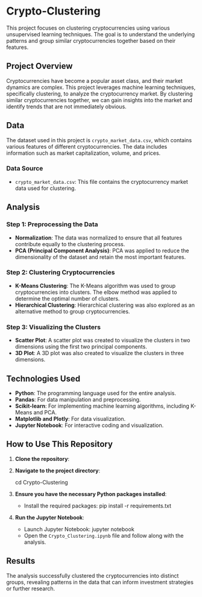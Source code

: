 # Crypto-Clustering

This project focuses on clustering cryptocurrencies using various unsupervised learning techniques. The goal is to understand the underlying patterns and group similar cryptocurrencies together based on their features.

## Project Overview

Cryptocurrencies have become a popular asset class, and their market dynamics are complex. This project leverages machine learning techniques, specifically clustering, to analyze the cryptocurrency market. By clustering similar cryptocurrencies together, we can gain insights into the market and identify trends that are not immediately obvious.

## Data

The dataset used in this project is `crypto_market_data.csv`, which contains various features of different cryptocurrencies. The data includes information such as market capitalization, volume, and prices.

### Data Source

- `crypto_market_data.csv`: This file contains the cryptocurrency market data used for clustering.

## Analysis

### Step 1: Preprocessing the Data

- **Normalization**: The data was normalized to ensure that all features contribute equally to the clustering process.
- **PCA (Principal Component Analysis)**: PCA was applied to reduce the dimensionality of the dataset and retain the most important features.

### Step 2: Clustering Cryptocurrencies

- **K-Means Clustering**: The K-Means algorithm was used to group cryptocurrencies into clusters. The elbow method was applied to determine the optimal number of clusters.
- **Hierarchical Clustering**: Hierarchical clustering was also explored as an alternative method to group cryptocurrencies.

### Step 3: Visualizing the Clusters

- **Scatter Plot**: A scatter plot was created to visualize the clusters in two dimensions using the first two principal components.
- **3D Plot**: A 3D plot was also created to visualize the clusters in three dimensions.

## Technologies Used

- **Python**: The programming language used for the entire analysis.
- **Pandas**: For data manipulation and preprocessing.
- **Scikit-learn**: For implementing machine learning algorithms, including K-Means and PCA.
- **Matplotlib and Plotly**: For data visualization.
- **Jupyter Notebook**: For interactive coding and visualization.

## How to Use This Repository

1. **Clone the repository**:
    

2. **Navigate to the project directory**:
   
    cd Crypto-Clustering
    
3. **Ensure you have the necessary Python packages installed**:
    - Install the required packages:
      pip install -r requirements.txt
    

4. **Run the Jupyter Notebook**:
    - Launch Jupyter Notebook:
      jupyter notebook
    - Open the `Crypto_Clustering.ipynb` file and follow along with the analysis.

## Results

The analysis successfully clustered the cryptocurrencies into distinct groups, revealing patterns in the data that can inform investment strategies or further research.
